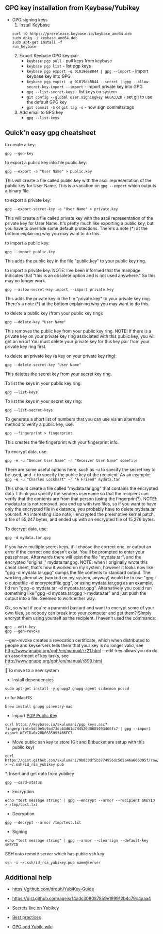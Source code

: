## GPG key installation from Keybase/Yubikey

* GPG signing keys
    1. Install [Keybase](https://keybase.io/)
    ~~~
    curl -O https://prerelease.keybase.io/keybase_amd64.deb
    sudo dpkg -i keybase_amd64.deb
    sudo apt-get install -f
    run_keybase
    ~~~
    2. Export Keybase GPG key-pair
        * `keybase pgp pull` - pull keys from keybase
        * `keybase pgp list` - list pgp keys
        * `keybase pgp export -q 01019ee8044 | gpg --import` - import keybase key into GPG
        *  `keybase pgp export -q 01019ee8044 --secret | gpg --allow-secret-key-import --import` - import private key into GPG
        * `gpg --list-secret-keys` - list keys on system
        * `git config --global user.signingkey 666A332D` - set git to use the default GPG key
        * `git commit -S` or `git tag -s` - now sign commits/tags
    3. Add email to GPG key
        * `gpg --list-keys`

## Quick'n easy gpg cheatsheet

to create a key:

~~~
gpg --gen-key
~~~

to export a public key into file public.key:
~~~
gpg --export -a "User Name" > public.key
~~~
This will create a file called public.key with the ascii representation of the public key for User Name. This is a variation on `gpg --export` which outputs a binary file

to export a private key:
~~~
gpg --export-secret-key -a "User Name" > private.key
~~~
This will create a file called private.key with the ascii representation of the private key for User Name.
It's pretty much like exporting a public key, but you have to override some default protections. There's a note (*) at the bottom explaining why you may want to do this.

to import a public key:
~~~
gpg --import public.key
~~~
This adds the public key in the file "public.key" to your public key ring.

to import a private key:
NOTE: I've been informed that the manpage indicates that "this is an obsolete option and is not used anywhere." So this may no longer work.
~~~
gpg --allow-secret-key-import --import private.key
~~~
This adds the private key in the file "private.key" to your private key ring. There's a note (*) at the bottom explaining why you may want to do this.

to delete a public key (from your public key ring):
~~~
gpg --delete-key "User Name"
~~~
This removes the public key from your public key ring.
NOTE! If there is a private key on your private key ring associated with this public key, you will get an error! You must delete your private key for this key pair from your private key ring first.

to delete an private key (a key on your private key ring):
~~~
gpg --delete-secret-key "User Name"
~~~
This deletes the secret key from your secret key ring.

To list the keys in your public key ring:
~~~
gpg --list-keys
~~~

To list the keys in your secret key ring:
~~~
gpg --list-secret-keys
~~~

To generate a short list of numbers that you can use via an alternative method to verify a public key, use:
~~~
gpg --fingerprint > fingerprint
~~~
This creates the file fingerprint with your fingerprint info.

To encrypt data, use:
~~~
gpg -e -u "Sender User Name" -r "Receiver User Name" somefile
~~~
There are some useful options here, such as -u to specify the secret key to be used, and -r to specify the public key of the recipient.
As an example: `gpg -e -u "Charles Lockhart" -r "A Friend" mydata.tar`

This should create a file called "mydata.tar.gpg" that contains the encrypted data. I think you specify the senders username so that the recipient can verify that the contents are from that person (using the fingerprint?).
NOTE!: mydata.tar is not removed, you end up with two files, so if you want to have only the encrypted file in existance, you probably have to delete mydata.tar yourself.
An interesting side note, I encrypted the preemptive kernel patch, a file of 55,247 bytes, and ended up with an encrypted file of 15,276 bytes.

To decrypt data, use:
~~~
gpg -d mydata.tar.gpg
~~~
If you have multiple secret keys, it'll choose the correct one, or output an error if the correct one doesn't exist. You'll be prompted to enter your passphrase. Afterwards there will exist the file "mydata.tar", and the encrypted "original," mydata.tar.gpg.
NOTE: when I originally wrote this cheat sheet, that's how it worked on my system, however it looks now like "gpg -d mydata.tar.gpg" dumps the file contents to standard output. The working alternative (worked on my system, anyway) would be to use "gpg -o outputfile -d encryptedfile.gpg", or using mydata.tar.gpg as an example, I'd run "gpg -o mydata.tar -d mydata.tar.gpg". Alternatively you could run something like "gpg -d mydata.tar.gpg > mydata.tar" and just push the output into a file. Seemed to work either way.

Ok, so what if you're a paranoid bastard and want to encrypt some of your own files, so nobody can break into your computer and get them? Simply encrypt them using yourself as the recipient.
I haven't used the commands:

~~~
gpg --edit-key
gpg --gen-revoke
~~~

--gen-revoke creates a revocation certificate, which when distributed to people and keyservers tells them that your key is no longer valid, see http://www.gnupg.org/gph/en/manual/r721.html
--edit-key allows you do do an assortment of key tasks, see http://www.gnupg.org/gph/en/manual/r899.html

To move to a new system

* Install dependencies 

~~~
sudo apt-get install -y gnupg2 gnupg-agent scdaemon pcscd
~~~

or for MacOS

~~~
brew install gnupg pinentry-mac
~~~

* Import [PGP Public Key](https://keybase.io/skulumani/pgp_keys.asc?fingerprint=5dc0e5c9ad73dc63d61d744520d0685093466fc7)

~~~
curl https://keybase.io/skulumani/pgp_keys.asc?fingerprint=5dc0e5c9ad73dc63d61d744520d0685093466fc7 | gpg --import
export KEYID=0x20D0685093466FC7
~~~

* Move public ssh key to store (Git and Bitbucket are setup with this public key)
~~~
curl https://gist.github.com/skulumani/9b839df5b3774956dc562a46a666395f/raw/c9324839f6d08c9402e392898ab066deba176a90/id_rsa_yubikey.pub > ~/.ssh/id_rsa_yubikey.pub
~~~

*. Insert and get data from yubikey

~~~
gpg --card-status
~~~


* Encryption

~~~
echo "test message string" | gpg --encrypt --armor --recipient $KEYID > /tmp/test.txt
~~~

* Decryption

~~~
gpg --decrypt --armor /tmp/test.txt
~~~

* Signing

~~~
echo "test message string" | gpg --armor --clearsign --default-key $KEYID
~~~

SSH onto remote server which has public ssh key

~~~
ssh -i ~/.ssh/id_rsa_yubikey.pub name@server
~~~

## Additional help

* https://github.com/drduh/YubiKey-Guide

* https://gist.github.com/ageis/14adc308087859e199912b4c79c4aaa4

* [Secrets live on Yubikey](https://security.stackexchange.com/questions/108190/export-secret-key-after-yubikey-is-plugged-in)

* [Best practices](https://riseup.net/en/security/message-security/openpgp/best-practices)

* [GPG and Yubiki wiki](https://wiki.bootc.net/gnupg/agent-config-linux.html)
